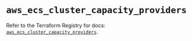 # `aws_ecs_cluster_capacity_providers`

Refer to the Terraform Registry for docs: [`aws_ecs_cluster_capacity_providers`](https://registry.terraform.io/providers/hashicorp/aws/6.12.0/docs/resources/ecs_cluster_capacity_providers).
